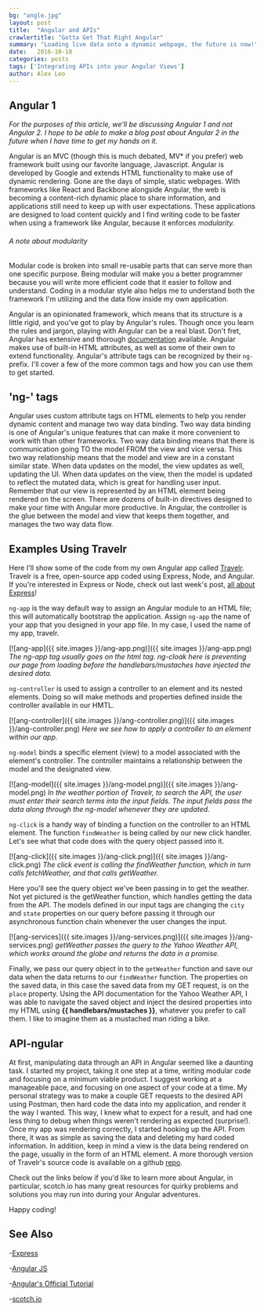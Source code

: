 ```yaml
---
bg: "angle.jpg"
layout: post
title:  "Angular and APIs"
crawlertitle: "Gotta Get That Right Angular"
summary: "Loading live data onto a dynamic webpage, the future is now!"
date:   2016-10-18
categories: posts
tags: ['Integrating APIs into your Angular Views']
author: Alex Leo
---
```


## Angular 1

*For the purposes of this article, we'll be discussing Angular 1 and not Angular 2. I hope to be able to make a blog post about Angular 2 in the future when I have time to get my hands on it.*

Angular is an MVC (though this is much debated, MV* if you prefer) web framework built using our favorite language, Javascript. Angular is developed by Google and extends HTML functionality to make use of dynamic rendering. Gone are the days of simple, static webpages. With frameworks like React and Backbone alongside Angular, the web is becoming a content-rich dynamic place to share information, and applications still need to keep up with user expectations. These applications are designed to load content quickly and I find writing code to be faster when using a framework like Angular, because it enforces *modularity.*

###### A note about modularity

Modular code is broken into small re-usable parts that can serve more than one specific purpose. Being modular will make you a better programmer because you will write more efficient code that it easier to follow and understand. Coding in a modular style also helps me to understand both the framework I'm utilizing and the data flow inside my own application.

Angular is an opinionated framework, which means that its structure is a little rigid, and you've got to play by Angular's rules. Though once you learn the rules and jargon, playing with Angular can be a real blast. Don't fret, Angular has extensive and thorough [documentation](https://docs.angularjs.org/api) available. Angular makes use of built-in HTML attributes, as well as some of their own to extend functionality. Angular's attribute tags can be recognized by their `ng-` prefix. I'll cover a few of the more common tags and how you can use them to get started.

## 'ng-' tags

Angular uses custom attribute tags on HTML elements to help you render dynamic content and manage two way data binding. Two way data binding is one of Angular's unique features that can make it more convenient to work with than other frameworks. Two way data binding means that there is communication going TO the model FROM the view and vice versa. This two way relationship means that the model and view are in a constant similar state. When data updates on the model, the view updates as well, updating the UI. When data updates on the view, then the model is updated to reflect the mutated data, which is great for handling user input. Remember that our view is represented by an HTML element being rendered on the screen. There are dozens of built-in directives designed to make your time with Angular more productive. In Angular, the controller is the glue between the model and view that keeps them together, and manages the two way data flow.

## Examples Using Travelr

Here I'll show some of the code from my own Angular app called [Travelr](https://travelr-mvp.herokuapp.com/). Travelr is a free, open-source app coded using Express, Node, and Angular. If you're interested in Express or Node, check out last week's post, [all about Express](https://aleo23.github.io/posts/express-node-server/)!

`ng-app` is the way default way to assign an Angular module to an HTML file; this will automatically bootstrap the application. Assign `ng-app` the name of your app that you designed in your app file. In my case, I used the name of my app, travelr.

[![ang-app]({{ site.images }}/ang-app.png)]({{ site.images }}/ang-app.png)
*The ng-app tag usually goes on the html tag. ng-cloak here is preventing our page from loading before the handlebars/mustaches have injected the desired data.*

`ng-controller` is used to assign a controller to an element and its nested elements. Doing so will make methods and properties defined inside the controller available in our HMTL.

[![ang-controller]({{ site.images }}/ang-controller.png)]({{ site.images }}/ang-controller.png)
*Here we see how to apply a controller to an element within our app.*

`ng-model` binds a specific element (view) to a model associated with the element's controller. The controller maintains a relationship between the model and the designated view.

[![ang-model]({{ site.images }}/ang-model.png)]({{ site.images }}/ang-model.png)
*In the weather portion of Travelr, to search the API, the user must enter their search terms into the input fields. The input fields pass the data along through the ng-model whenever they are updated.*

`ng-click` is a handy way of binding a function on the controller to an HTML element. The function `findWeather` is being called by our new click handler. Let's see what that code does with the query object passed into it.

[![ang-click]({{ site.images }}/ang-click.png)]({{ site.images }}/ang-click.png)
*The click event is calling the findWeather function, which in turn calls fetchWeather, and that calls getWeather.*

Here you'll see the query object we've been passing in to get the weather. Not yet pictured is the getWeather function, which handles getting the data from the API. The models defined in our input tags are changing the `city` and `state` properties on our query before passing it through our asynchronous function chain whenever the user changes the input.

[![ang-services]({{ site.images }}/ang-services.png)]({{ site.images }}/ang-services.png)
*getWeather passes the query to the Yahoo Weather API, which works around the globe and returns the data in a promise.*

Finally, we pass our query object in to the `getWeather` function and save our data when the data returns to our `findWeather` function. The properties on the saved data, in this case the saved data from my GET request, is on the `place` property. Using the API documentation for the Yahoo Weather API, I was able to navigate the saved object and inject the desired properties into my HTML using **\{\{ handlebars/mustaches \}\}**, whatever you prefer to call them. I like to imagine them as a mustached man riding a bike.

## API-ngular

At first, manipulating data through an API in Angular seemed like a daunting task. I started my project, taking it one step at a time, writing modular code and focusing on a minimum viable product. I suggest working at a manageable pace, and focusing on one aspect of your code at a time. My personal strategy was to make a couple GET requests to the desired API using Postman, then hard code the data into my application, and render it the way I wanted. This way, I knew what to expect for a result, and had one less thing to debug when things weren't rendering as expected (surprise!). Once my app was rendering correctly, I started hooking up the API. From there, it was as simple as saving the data and deleting my hard coded information. In addition, keep in mind a view is the data being rendered on the page, usually in the form of an HTML element. A more thorough version of Travelr's source code is available on a github [repo](https://github.com/ALeo23/travelr).

Check out the links below if you'd like to learn more about Angular, in particular, scotch.io has many great resources for quirky problems and solutions you may run into during your Angular adventures.

Happy coding!


## See Also

-[Express](https://expressjs.com/)

-[Angular JS](https://angularjs.org/)

-[Angular's Official Tutorial](https://docs.angularjs.org/tutorial)

-[scotch.io](https://scotch.io/)



